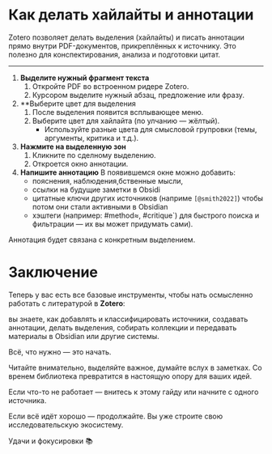 # Как делать хайлайты и аннотации

Zotero позволяет делать выделения (хайлайты) и писать аннотации прямо внутри PDF-документов, прикреплённых к источнику. Это полезно для конспектирования, анализа и подготовки цитат.

---

1. **Выделите нужный фрагмент текста**
	1. Откройте PDF во встроенном ридере Zotero.
	2. Курсором выделите нужный абзац, предложение или фразу.
2. **Выберите цвет для выделения
	1. После выделения появится всплывающее меню.
	2. Выберите цвет для хайлайта (по улчанию — жёлтый).
		* Используйте разные цвета для смысловой групровки (темы, аргументы, критика и т.д.).
3. **Нажмите на выделенную зон**
	1. Кликните по сделному выделению.
	2. Откроется окно аннотации.
4. **Напишите аннотацию**
	В появившемся окне можно добавить:
	- пояснения, наблюдения,бственные мысли,
	- ссылки на будущие заметки в Obsidi
	- цитатные ключи других источников (наприме `[@smith2022]`) чтобы потом они стали активными в Obsidian
	- хэштеги (например: #method≈, #critique`) для быстрого поиска и фильтрации — их вы может придумать сами).

Аннотация будет связана с конкретным выделением.

# Заключение

Теперь у вас есть все базовые инструменты, чтобы нать осмысленно работать с литературой в **Zotero**:

вы знаете, как добавлять и классифицировать источники, создавать аннотации, делать выделения, собирать коллекции и передавать материалы в Obsidian или другие системы.

Всё, что нужно — это начать.

Читайте внимательно, выделяйте важное, думайте вслух в заметках. Со вренем библиотека превратится в настоящую опору для ваших идей.

Если что-то не работает — внитесь к этому гайду или начните с одного источника.

Если всё идёт хорошо — продолжайте. Вы уже строите свою исследовательскую экосистему.

Удачи и фокусировки 📚
